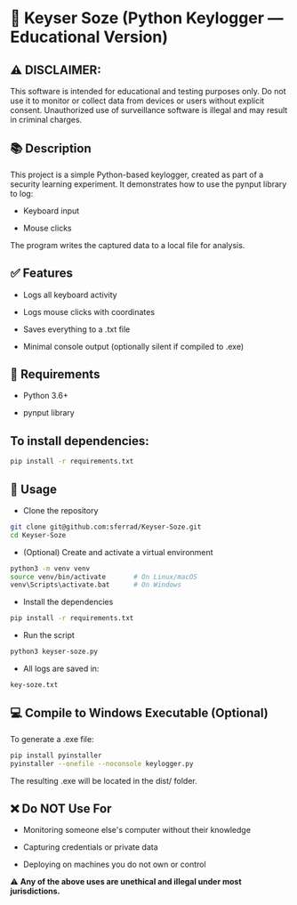 # 🧪 Keyser Soze (Python Keylogger — Educational Version)

   ## ⚠️ DISCLAIMER:
  This software is intended for educational and testing purposes only.
   Do not use it to monitor or collect data from devices or users without explicit consent.
  Unauthorized use of surveillance software is illegal and may result in criminal charges.


## 📚 Description

This project is a simple Python-based keylogger, created as part of a security learning experiment.
It demonstrates how to use the pynput library to log:

  - Keyboard input

-  Mouse clicks <br>

The program writes the captured data to a local file for analysis.<br>
## ✅ Features

  - Logs all keyboard activity

  - Logs mouse clicks with coordinates

  - Saves everything to a .txt file

  - Minimal console output (optionally silent if compiled to .exe)

## 🧰 Requirements

   - Python 3.6+

   - pynput library

## To install dependencies:
```bash
pip install -r requirements.txt
```

## 🚀 Usage

  - Clone the repository
```bash
git clone git@github.com:sferrad/Keyser-Soze.git
cd Keyser-Soze
```
- (Optional) Create and activate a virtual environment
```bash
python3 -m venv venv
source venv/bin/activate       # On Linux/macOS
venv\Scripts\activate.bat      # On Windows
```
- Install the dependencies
```bash
pip install -r requirements.txt
```
- Run the script
```bash
python3 keyser-soze.py
```
- All logs are saved in:
```
key-soze.txt
```
## 💻 Compile to Windows Executable (Optional)

To generate a .exe file:
```bash
pip install pyinstaller
pyinstaller --onefile --noconsole keylogger.py
```
The resulting .exe will be located in the dist/ folder.<br>
## ❌ Do NOT Use For

  - Monitoring someone else's computer without their knowledge

 - Capturing credentials or private data

- Deploying on machines you do not own or control



⚠️ **Any of the above uses are unethical and illegal under most jurisdictions.**
